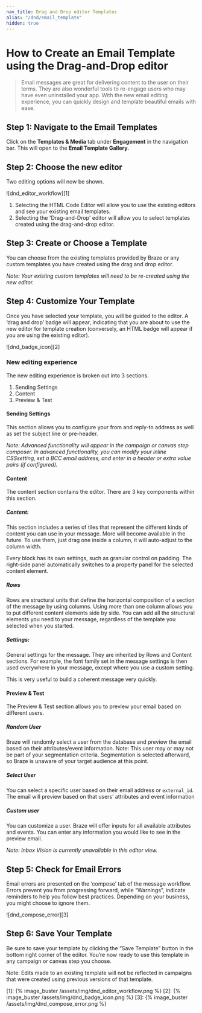 ```yaml
---
nav_title: Drag and Drop editor Templates
alias: "/dnd/email_template"
hidden: true
---
```


# How to Create an Email Template using the Drag-and-Drop editor

> Email messages are great for delivering content to the user on their terms. They are also wonderful tools to re-engage users who may have even uninstalled your app. With the new email editing experience, you can quickly design and template beautiful emails with ease.


## Step 1: Navigate to the Email Templates
Click on the __Templates & Media__ tab under __Engagement__ in the navigation bar. This will open to the __Email Template Gallery__.

## Step 2: Choose the new editor
Two editing options will now be shown.  

![dnd_editor_workflow][1]

1. Selecting the HTML Code Editor will allow you to use the existing editors and see your existing email templates.
2. Selecting the 'Drag-and-Drop' editor will allow you to select templates created using the drag-and-drop editor.

## Step 3: Create or Choose a Template

You can choose from the existing templates provided by Braze or any custom templates you have created using the drag and drop editor.

_Note: Your existing custom templates will need to be re-created using the new editor._

## Step 4: Customize Your Template

Once you have selected your template, you will be guided to the editor.  A ‘drag and drop’ badge will appear, indicating that you are about to use the new editor for template creation (conversely, an HTML badge will appear if you are using the existing editor).

![dnd_badge_icon][2]

### New editing experience
The new editing experience is broken out into 3 sections.
1. Sending Settings
2. Content
3. Preview & Test

#### Sending Settings
This section allows you to configure your from and reply-to address as well as set the subject line or pre-header. 

_Note: Advanced functionality will appear in the campaign or canvas step composer.  In advanced functionality, you can modify your inline CSSsetting, set a BCC email address, and enter in a header or extra value pairs (if configured)._

#### Content
The content section contains the editor.  There are 3 key components within this section.

##### Content: 
This section includes a series of tiles that represent the different kinds of content you can use in your message. More will become available in the future.  To use them, just drag one inside a column, it will auto-adjust to the column width.

Every block has its own settings, such as granular control on padding. The right-side panel automatically switches to a property panel for the selected content element.

##### Rows
Rows are structural units that define the horizontal composition of a section of the message by using columns.  Using more than one column allows you to put different content elements side by side.  You can add all the structural elements you need to your message, regardless of the template you selected when you started.


##### Settings: 
General settings for the message.  They are inherited by Rows and Content sections. 
For example, the font family set in the message settings is then used everywhere in your message, except where you use a custom setting.


This is very useful to build a coherent message very quickly.


#### Preview & Test

The Preview & Test section allows you to preview your email based on different users.

##### Random User
Braze will randomly select a user from the database and preview the email based on their attributes/event information.
Note: This user may or may not be part of your segmentation criteria.  Segmentation is selected afterward, so Braze is unaware of your target audience at this point.

##### Select User
You can select a specific user based on their email address or `external_id`.  The email will preview based on that users’ attributes and event information

##### Custom user
You can customize a user.  Braze will offer inputs for all available attributes and events.  You can enter any information you would like to see in the preview email.

_Note: Inbox Vision is currently unavailable in this editor view._


## Step 5: Check for Email Errors
Email errors are presented on the ‘compose’ tab of the message workflow.  Errors prevent you from progressing forward, while “Warnings”, indicate reminders to help you follow best practices.  Depending on your business, you might choose to ignore them.

![dnd_compose_error][3]


## Step 6: Save Your Template
Be sure to save your template by clicking the “Save Template” button in the bottom right corner of the editor. You’re now ready to use this template in any campaign or canvas step you choose.

Note: Edits made to an existing template will not be reflected in campaigns that were created using previous versions of that template.



[1]: {% image_buster /assets/img/dnd_editor_workflow.png %}
[2]: {% image_buster /assets/img/dnd_badge_icon.png %}
[3]: {% image_buster /assets/img/dnd_compose_error.png %}

